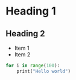 # Heading 1
## Heading 2

- Item 1
- Item 2

```python
for i in range(100):
    print("Hello world")
```

